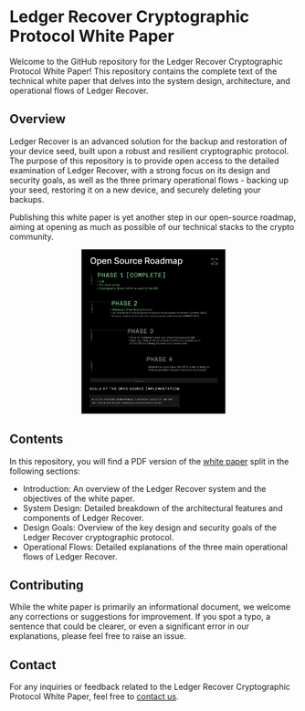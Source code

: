 # Ledger Recover Cryptographic Protocol White Paper

Welcome to the GitHub repository for the Ledger Recover Cryptographic Protocol White Paper! This repository contains the complete text of the technical white paper that delves into the system design, architecture, and operational flows of Ledger Recover.

## Overview

Ledger Recover is an advanced solution for the backup and restoration of your device seed, built upon a robust and resilient cryptographic protocol. The purpose of this repository is to provide open access to the detailed examination of Ledger Recover, with a strong focus on its design and security goals, as well as the three primary operational flows - backing up your seed, restoring it on a new device, and securely deleting your backups.

Publishing this white paper is yet another step in our open-source roadmap, aiming at opening as much as possible of our technical stacks to the crypto community.

<p align="center"><img src="open_source_roadmap.png" alt="Open-Source Roadmap" width="50%"></p>

## Contents

In this repository, you will find a PDF version of the [white paper](Ledger%20Recover%20Technical%20White%20Paper.pdf) split in the following sections:

- Introduction: An overview of the Ledger Recover system and the objectives of the white paper.
- System Design: Detailed breakdown of the architectural features and components of Ledger Recover.
- Design Goals: Overview of the key design and security goals of the Ledger Recover cryptographic protocol.
- Operational Flows: Detailed explanations of the three main operational flows of Ledger Recover.

## Contributing

While the white paper is primarily an informational document, we welcome any corrections or suggestions for improvement. If you spot a typo, a sentence that could be clearer, or even a significant error in our explanations, please feel free to raise an issue.

## Contact

For any inquiries or feedback related to the Ledger Recover Cryptographic Protocol White Paper, feel free to [contact us](mailto:ledger-recover-contact@ledger.fr).
